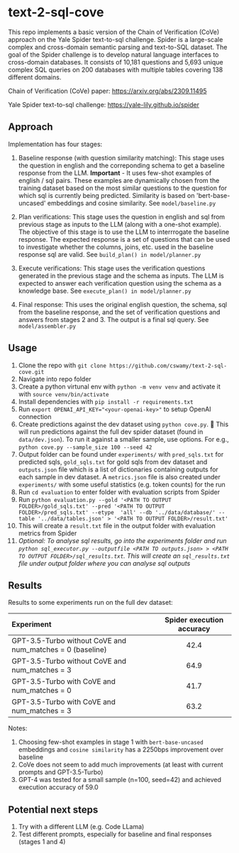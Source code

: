 # text-2-sql-cove #
This repo implements a basic version of the Chain of Verification (CoVe) approach on the Yale Spider text-to-sql challenge. Spider is a large-scale complex and cross-domain semantic parsing and text-to-SQL dataset. The goal of the Spider challenge is to develop natural language interfaces to cross-domain databases. It consists of 10,181 questions and 5,693 unique complex SQL queries on 200 databases with multiple tables covering 138 different domains.  

Chain of Verification (CoVe) paper: https://arxiv.org/abs/2309.11495

Yale Spider text-to-sql challenge: https://yale-lily.github.io/spider

## Approach ##
Implementation has four stages:
1. Baseline response (with question similarity matching): This stage uses the question in english and the correponding schema to get a baseline response from the LLM. **Important** - It uses few-shot examples of english / sql pairs. These examples are dynamically chosen from the training dataset based on the most similar questions to the question for which sql is currently being predicted. Similarity is based on 'bert-base-uncased' embeddings and cosine similarity. See `model/baseline.py`
   
2. Plan verifications: This stage uses the question in english and sql from previous stage as inputs to the LLM (along with a one-shot example). The objective of this stage is to use the LLM to interrrogate the baseline response. The expected response is a set of questions that can be used to investigate whether the columns, joins, etc. used in the baseline response sql are valid. See `build_plan() in model/planner.py`
   
3. Execute verifications: This stage uses the verification questions generated in the previous stage and the schema as inputs. The LLM is expected to answer each verification question using the schema as a knowledge base. See `execute_plan() in model/planner.py`
   
4. Final response: This uses the original english question, the schema, sql from the baseline response, and the set of verification questions and answers from stages 2 and 3. The output is a final sql query. See `model/assembler.py`

## Usage ##
1. Clone the repo with `git clone https://github.com/cswamy/text-2-sql-cove.git`
2. Navigate into repo folder
3. Create a python virtunal env with `python -m venv venv` and activate it with `source venv/bin/activate`
4. Install dependencies with `pip install -r requirements.txt`
5. Run `export OPENAI_API_KEY="<your-openai-key>"` to setup OpenAI connection
6. Create predictions against the dev dataset using `python cove.py`. 🚨 This will run predictions against the full dev spider dataset (found in `data/dev.json`). To run it against a smaller sample, use options. For e.g., `python cove.py --sample_size 100 --seed 42`
7. Output folder can be found under `experiments/` with `pred_sqls.txt` for predicted sqls, `gold_sqls.txt` for gold sqls from dev dataset and `outputs.json` file which is a list of dictionaries containing outputs for each sample in dev dataset. A `metrics.json` file is also created under `experiments/` with some useful statistics (e.g. token counts) for the run
8. Run `cd evaluation` to enter folder with evaluation scripts from Spider
9. Run `python evaluation.py --gold '<PATH TO OUTPUT FOLDER>/gold_sqls.txt' --pred '<PATH TO OUTPUT FOLDER>/pred_sqls.txt' --etype  'all' --db '../data/database/' --table '../data/tables.json' > '<PATH TO OUTPUT FOLDER>/result.txt'`
10. This will create a `result.txt` file in the output folder with evaluation metrics from Spider
11. _Optional: To analyse sql results, go into the experiments folder and run `python sql_executor.py --outputfile <PATH TO outputs.json> > <PATH TO OUTPUT FOLDER>/sql_results.txt`. This will create an `sql_results.txt` file under output folder where you can analyse sql outputs_ 

## Results ##
Results to some experiments run on the full dev dataset:

Experiment | Spider execution accuracy
| :--- | :---:
GPT-3.5-Turbo without CoVE and num_matches = 0 (baseline) | 42.4 
GPT-3.5-Turbo without CoVE and num_matches = 3  | 64.9
GPT-3.5-Turbo with CoVE and num_matches = 0  | 41.7
GPT-3.5-Turbo with CoVE and num_matches = 3  | 63.2

Notes:
1. Choosing few-shot examples in stage 1 with `bert-base-uncased` embeddings and `cosine similarity` has a 2250bps improvement over baseline
2. CoVe does not seem to add much improvements (at least with current prompts and GPT-3.5-Turbo)
3. GPT-4 was tested for a small sample (n=100, seed=42) and achieved execution accuracy of 59.0

## Potential next steps ##
1. Try with a different LLM (e.g. Code LLama)
2. Test different prompts, especially for baseline and final responses (stages 1 and 4)

